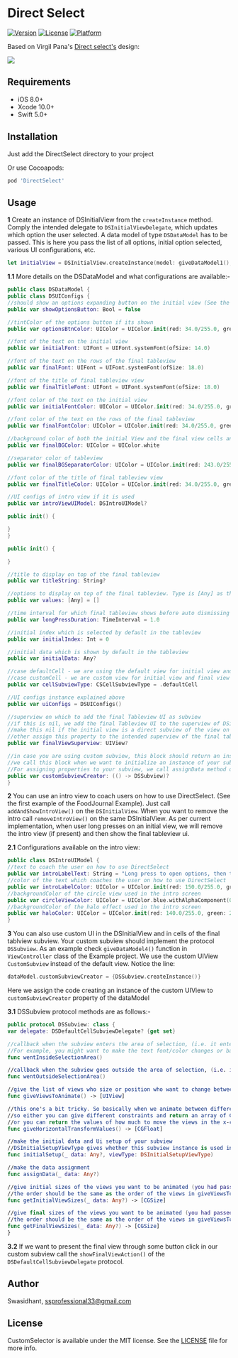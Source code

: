 # Direct Select

<!--[![CI Status](https://img.shields.io/travis/Swasidhant/DirectSelect.svg?style=flat)](https://travis-ci.org/Swasidhant/DirectSelect)-->
[![Version](https://img.shields.io/cocoapods/v/DirectSelect.svg?style=flat)](https://cocoapods.org/pods/DirectSelect)
[![License](https://img.shields.io/cocoapods/l/DirectSelect.svg?style=flat)](https://cocoapods.org/pods/DirectSelect)
[![Platform](https://img.shields.io/cocoapods/p/DirectSelect.svg?style=flat)](https://cocoapods.org/pods/DirectSelect)
<!--[![Twitter](https://img.shields.io/cocoapods/badge/DirectSelect.svg?style=flat)](https://twitter.com/Swasidhant7)-->

Based on Virgil Pana's <a href="https://dribbble.com/shots/3876250-DirectSelect-Dropdown-ux
">Direct select's</a> design:

![](./gif/DSGif.gif)


## Requirements
- iOS 8.0+
- Xcode 10.0+
- Swift 5.0+

## Installation
Just add the DirectSelect directory to your project

Or use Cocoapods:

```ruby
pod 'DirectSelect'
```

## Usage
**1** Create an instance of DSInitialView from the `createInstance` method. Comply the intended delegate to `DSInitialViewDelegate`, which updates which option the user selected.
A data model of type `DSDataModel` has to be passed. This is here you pass the list of all options, initial option selected, various UI configurations, etc.

```swift
let initialView = DSInitialView.createInstance(model: giveDataModel1(), delegate: self)
```

**1.1** More details on the DSDataModel and what configurations are available:-

```swift
public class DSDataModel {
public class DSUIConfigs {
//should show an options expanding button on the initial view (See the second expanding view in the Example project)
public var showOptionsButton: Bool = false

//tintColor of the options button if its shown
public var optionsBtnColor: UIColor = UIColor.init(red: 34.0/255.0, green: 34.0/255.0, blue: 34.0/255.0, alpha: 1.0)

//font of the text on the initial view
public var initialFont: UIFont = UIFont.systemFont(ofSize: 14.0)

//font of the text on the rows of the final tableview
public var finalFont: UIFont = UIFont.systemFont(ofSize: 18.0)

//font of the title of final tableview view
public var finalTitleFont: UIFont = UIFont.systemFont(ofSize: 18.0)

//font color of the text on the initial view
public var initialFontColor: UIColor = UIColor.init(red: 34.0/255.0, green: 34.0/255.0, blue: 34.0/255.0, alpha: 1.0)

//font color of the text on the rows of the final tableview
public var finalFontColor: UIColor = UIColor.init(red: 34.0/255.0, green: 34.0/255.0, blue: 34.0/255.0, alpha: 1.0)

//background color of both the initial View and the final view cells and tableview
public var finalBGColor: UIColor = UIColor.white

//separator color of tableview
public var finalBGSeparatorColor: UIColor = UIColor.init(red: 243.0/255.0, green: 243.0/255.0, blue: 243.0/255.0, alpha: 1.0)

//font color of the title of final tableview view
public var finalTitleColor: UIColor = UIColor.init(red: 34.0/255.0, green: 34.0/255.0, blue: 34.0/255.0, alpha: 1.0)

//UI configs of intro view if it is used
public var introViewUIModel: DSIntroUIModel?

public init() {

}
}

public init() {

}

//title to display on top of the final tableview
public var titleString: String?

//options to display on top of the final tableview. Type is [Any] as the even custom Subviews are allowed through DSSubview
public var values: [Any] = []

//time interval for which final tableview shows before auto dismissing
public var longPressDuration: TimeInterval = 1.0

//initial index which is selected by default in the tableview
public var initialIndex: Int = 0

//initial data which is shown by default in the tableview
public var initialData: Any?

//case defaultCell - we are using the default view for initial view and final view cells
//case customCell - we are custom view for initial view and final view cells
public var cellSubviewType: CSCellSubviewType = .defaultCell

//UI configs instance explained above
public var uiConfigs = DSUIConfigs()

//superview on which to add the final Tableview UI as subview
//if this is nil, we add the final Tableview UI to the superview of DSinitialView instance
//make this nil if the initial view is a direct subview of the view on which you need to present the final tableview UI
//other assign this property to the intended superview of the final tableview UI
public var finalViewSuperview: UIView?

//in case you are using custom subview, this block should return an instance of your custom subview
//we call this block when we want to initialize an instance of your subview.
//For assigning properties to your subview, we call assignData method of the DSSubview
public var customSubviewCreator: (() -> DSSubview)?
}
```

**2**  You can use an intro view to coach users on how to use DirectSelect. (See the first example of the FoodJournal Example). Just call `addAndShowIntroView()` on the `DSInitialView`. When you want to remove the intro call `removeIntroView()` on the same DSInitialView. As per current implementation, when user long presses on an initial view, we will remove the intro view (if present) and then show the final tableview ui.

**2.1** Configurations available on the intro view:

```swift
public class DSIntroUIModel {
//text to coach the user on how to use DirectSelect
public var introLabelText: String = "Long press to open options, then tap and drag to select."
//color of the text which coaches the user on how to use DirectSelect
public var introLabelColor: UIColor = UIColor.init(red: 150.0/255.0, green: 150.0/255.0, blue: 150.0/255.0, alpha: 1.0)
//backgroundColor of the circle view used in the intro screen
public var circleViewColor: UIColor = UIColor.blue.withAlphaComponent(0.4)
//backgroundColor of the halo effect used in the intro screen
public var haloColor: UIColor = UIColor.init(red: 140.0/255.0, green: 217.0/255.0, blue: 190.0/255.0, alpha: 1.0).withAlphaComponent(0.6)
}
```

**3** You can also use custom UI in the DSInitialView and in cells of the final tablview subview. Your custom subview should implement the protocol `DSSubview`. As an example check `giveDataModel4()` function in  `ViewController` class of the Example project. We use the custom UIView `CustomSubview` instead of the default view. Notice the line:

```swift
dataModel.customSubviewCreator = {DSSubview.createInstance()}
```

Here we assign the code creating an instance of the custom UIView to `customSubviewCreator` property of the dataModel

**3.1** DSSubview protocol methods are as follows:-

```swift
public protocol DSSubview: class {
var delegate: DSDefaultCellSubviewDelegate? {get set}

//callback when the subview enters the area of selection, (i.e. it enters between the two separator lines in the final tableview UI) you might want to make ui changes here
//For example, you might want to make the text font/color changes or background color changes
func wentInsideSelectionArea()

//callback when the subview goes outside the area of selection, (i.e. it enters outside the two separator lines in the final tableview UI) you might want to make ui changes here
func wentOutsideSelectionArea()

//give the list of views who size or position who want to change between the initial and final views
func giveViewsToAnimate() -> [UIView]

//this one's a bit tricky. So basically when we animate between different sizes between initial and final views, the spaces between the views will be different in the initial and final views
//so either you can give different constraints and return an array of CGFloat(0.0)s here (with length equal to the no of elements in giveViewsToAnimate())
//or you can return the values of how much to move the views in the x-coordinate space
func giveHorizontalTransformValues() -> [CGFloat]

//make the initial data and Ui setup of your subview
//DSInitialSetupViewType gives whether this subview instance is used in DSInitialView or DSFinalView
func initialSetup(_ data: Any?, viewType: DSInitialSetupViewType)

//make the data assignment
func assignData(_ data: Any?)

//give initial sizes of the views you want to be animated (you had passed them in giveViewsToAnimate())
//the order should be the same as the order of the views in giveViewsToAnimate()
func getInitialViewSizes(_ data: Any?) -> [CGSize]

//give final sizes of the views you want to be animated (you had passed them in giveViewsToAnimate())
//the order should be the same as the order of the views in giveViewsToAnimate()
func getFinalViewSizes(_ data: Any?) -> [CGSize]
}
```
**3.2** If we want to present the final view through some button click in our custom subview call the `showFinalViewAction()` of the `DSDefaultCellSubviewDelegate` protocol.

## Author

Swasidhant, ssprofessional33@gmail.com

## License

CustomSelector is available under the MIT license. See the [LICENSE](./LICENSE) file for more info.

